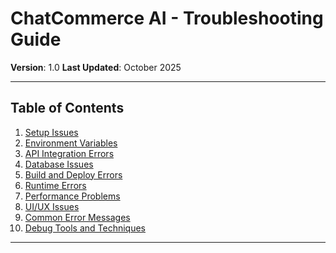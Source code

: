 # ChatCommerce AI - Troubleshooting Guide

**Version**: 1.0
**Last Updated**: October 2025

---

## Table of Contents

1. [Setup Issues](#setup-issues)
2. [Environment Variables](#environment-variables)
3. [API Integration Errors](#api-integration-errors)
4. [Database Issues](#database-issues)
5. [Build and Deploy Errors](#build-and-deploy-errors)
6. [Runtime Errors](#runtime-errors)
7. [Performance Problems](#performance-problems)
8. [UI/UX Issues](#uiux-issues)
9. [Common Error Messages](#common-error-messages)
10. [Debug Tools and Techniques](#debug-tools-and-techniques)

---

